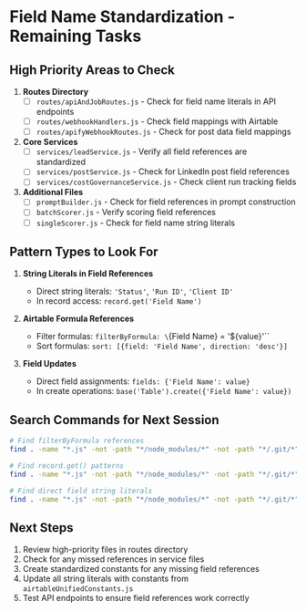 # Field Name Standardization - Remaining Tasks

## High Priority Areas to Check

1. **Routes Directory**
   - [ ] `routes/apiAndJobRoutes.js` - Check for field name literals in API endpoints
   - [ ] `routes/webhookHandlers.js` - Check field mappings with Airtable
   - [ ] `routes/apifyWebhookRoutes.js` - Check for post data field mappings

2. **Core Services**
   - [ ] `services/leadService.js` - Verify all field references are standardized
   - [ ] `services/postService.js` - Check for LinkedIn post field references
   - [ ] `services/costGovernanceService.js` - Check client run tracking fields

3. **Additional Files**
   - [ ] `promptBuilder.js` - Check for field references in prompt construction
   - [ ] `batchScorer.js` - Verify scoring field references
   - [ ] `singleScorer.js` - Check for field name string literals

## Pattern Types to Look For

1. **String Literals in Field References**
   - Direct string literals: `'Status'`, `'Run ID'`, `'Client ID'`
   - In record access: `record.get('Field Name')`

2. **Airtable Formula References**
   - Filter formulas: `filterByFormula: \`{Field Name} = '${value}'\``
   - Sort formulas: `sort: [{field: 'Field Name', direction: 'desc'}]`

3. **Field Updates**
   - Direct field assignments: `fields: {'Field Name': value}`
   - In create operations: `base('Table').create({'Field Name': value})`

## Search Commands for Next Session

```bash
# Find filterByFormula references
find . -name "*.js" -not -path "*/node_modules/*" -not -path "*/.git/*" -type f -exec grep -l "filterByFormula.*{.*}" {} \; | sort

# Find record.get() patterns
find . -name "*.js" -not -path "*/node_modules/*" -not -path "*/.git/*" -type f -exec grep -l "\.get(" {} \; | sort

# Find direct field string literals
find . -name "*.js" -not -path "*/node_modules/*" -not -path "*/.git/*" -type f -exec grep -l "'[A-Z].*':" {} \; | sort
```

## Next Steps

1. Review high-priority files in routes directory
2. Check for any missed references in service files
3. Create standardized constants for any missing field references
4. Update all string literals with constants from `airtableUnifiedConstants.js`
5. Test API endpoints to ensure field references work correctly